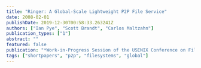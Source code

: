 ```yaml
---
title: "Ringer: A Global-Scale Lightweight P2P File Service"
date: 2008-02-01
publishDate: 2019-12-30T00:58:33.263241Z
authors: ["Ian Pye", "Scott Brandt", "Carlos Maltzahn"]
publication_types: ["1"]
abstract: ""
featured: false
publication: "*Work-in-Progress Session of the USENIX Conference on File and Storage Technology (FAST 2008)*"
tags: ["shortpapers", "p2p", "filesystems", "global"]
---
```



